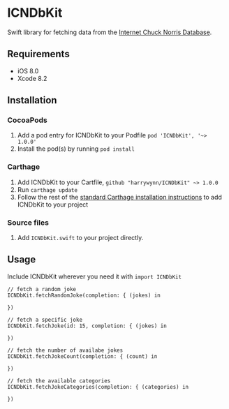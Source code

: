 # ICNDbKit

Swift library for fetching data from the [Internet Chuck Norris Database](http://www.icndb.com/api/).

## Requirements
* iOS 8.0
* Xcode 8.2

## Installation

### CocoaPods

1. Add a pod entry for ICNDbKit to your Podfile `pod 'ICNDbKit', '~> 1.0.0'`
2. Install the pod(s) by running `pod install`

### Carthage

1. Add ICNDbKit to your Cartfile, `github "harrywynn/ICNDbKit" ~> 1.0.0`
2. Run `carthage update`
3. Follow the rest of the [standard Carthage installation instructions](https://github.com/Carthage/Carthage#adding-frameworks-to-an-application) to add ICNDbKit to your project

### Source files

1. Add `ICNDbKit.swift` to your project directly.

## Usage

Include ICNDbKit wherever you need it with `import ICNDbKit `

```
// fetch a random joke
ICNDbKit.fetchRandomJoke(completion: { (jokes) in

})
```


```
// fetch a specific joke
ICNDbKit.fetchJoke(id: 15, completion: { (jokes) in

})
```

```
// fetch the number of availabe jokes
ICNDbKit.fetchJokeCount(completion: { (count) in

})
```


```
// fetch the available categories 
ICNDbKit.fetchJokeCategories(completion: { (categories) in

})
```